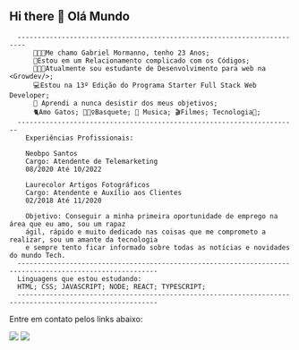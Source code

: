 ## Hi there 👋 Olá Mundo

      ------------------------------------------------------------------------
          👩🏽‍🦲Me chamo Gabriel Mormanno, tenho 23 Anos;
          💖Estou em um Relacionamento complicado com os Códigos;
          👩🏽‍💻Atualmente sou estudante de Desenvolvimento para web na <Growdev/>;
          💻Estou na 13º Edição do Programa Starter Full Stack Web Developer;
          🎈 Aprendi a nunca desistir dos meus objetivos;
          🐈‍Amo Gatos; ⛹🏽‍♀️Basquete; 🎵 Musica; 🎬Filmes; Tecnologia🧡;
      ----------------------------------------------------------------------
        Experiências Profissionais:
        
        Neobpo Santos
        Cargo: Atendente de Telemarketing
        08/2020 Até 10/2022
        
        Laurecolor Artigos Fotográficos
        Cargo: Atendente e Auxílio aos Clientes
        02/2018 Até 11/2020
        
        Objetivo: Conseguir a minha primeira oportunidade de emprego na área que eu amo, sou um rapaz
        ágil, rápido e muito dedicado nas coisas que me comprometo a realizar, sou um amante da tecnologia
        e sempre tento ficar informado sobre todas as notícias e novidades do mundo Tech.
      ---------------------------------------------------------------------------------------------------------
      Linguagens que estou estudando:
      HTML; CSS; JAVASCRIPT; NODE; REACT; TYPESCRIPT; 
      ---------------------------------------------------------------------------------------------------------
      
Entre em contato pelos links abaixo:

<div>

  <a href="https://instagram.com/gabrielmormanno" target="_blank"><img src="https://img.shields.io/badge/-Instagram-%23E4405F?style=for-the-badge&logo=instagram&logoColor=white" target="_blank"></a>
  <a href="https://www.linkedin.com/in/gabriel-mormanno-5b8a15211/" target="_blank"><img src="https://img.shields.io/badge/-LinkedIn-%230077B5?style=for-the-badge&logo=linkedin&logoColor=white" target="_blank"></a>

</div>
